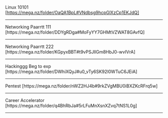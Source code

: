 Linux 10101 [https://mega.nz/folder/OaQA1BpL#VNdbsg9hcpGlXzCp1EKJdQ]
<hr>
Networking Paarrtt 111 [https://mega.nz/folder/DDYgRDga#MoFyYY7GHMtVZWAT8GAvfQ]
<hr>
Networking Paarrtt 222 [https://mega.nz/folder/KGpyxBBT#t9vPSJllGm8HbJ0-wvIVrA]
<hr>
Hackinggg Beg to exp [https://mega.nz/folder/DWhiXQyJ#u0_vTy6SK92l0WTuC6JEiA]
<hr>
Pentest [https://mega.nz/folder/nWZ2HJ4b#9rkZVgMBU0iBXZKcRFrq5w]
<hr>
Career Accelerator [https://mega.nz/folder/q4BhRbJa#5rLFuMnXsnXZvq7tNS1L0g]

<hr>
